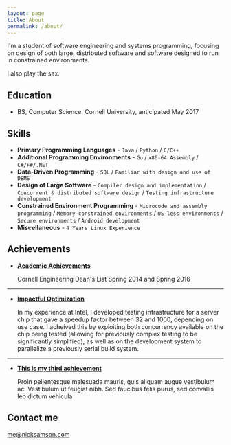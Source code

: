 ```yaml
---
layout: page
title: About
permalink: /about/
---
```


I'm a student of software engineering and systems programming, focusing on design of both large, distributed software and software designed to run in constrained environments. 

I also play the sax.

## Education

* BS, Computer Science, Cornell University, anticipated May 2017


## Skills

* **Primary Programming Languages** - `Java` / `Python` / `C/C++`
* **Additional Programming Environments** - `Go` / `x86-64 Assembly` / `C#/F#/.NET`
* **Data-Driven Programming** - `SQL` / `Familiar with design and use of DBMS`
* **Design of Large Software** - `Compiler design and implementation` / `Concurrent & distributed software design` / `Testing infrastructure development`
* **Constrained Environment Programming** - `Microcode and assembly programming` / `Memory-constrained environments` / `OS-less environments` / `Secure environments`  / `Android development`
* **Miscellaneous** - `4 Years Linux Experience`
    
## Achievements


* [**Academic Achievements**](#) 
   
   Cornell Engineering Dean's List Spring 2014 and Spring 2016

***

* [**Impactful Optimization**](#) 

    In my experience at Intel, I developed testing infrastructure for a server chip that gave a speedup factor between 32 and 1000, depending on use case. I acheived this by exploiting both concurrency available on the chip being tested (allowing for previously complex testing to be significantly simplified), as well as on the development system to parallelize a previously serial build system.

***

* [**This is my third achievement**](#) 

   Proin pellentesque malesuada mauris, quis aliquam augue vestibulum ac. Vestibulum ut feugiat nibh. Sed faucibus felis purus, sed convallis leo dictum vehicula


## Contact me

[me@nicksamson.com](mailto:me@nicksamson.com)
